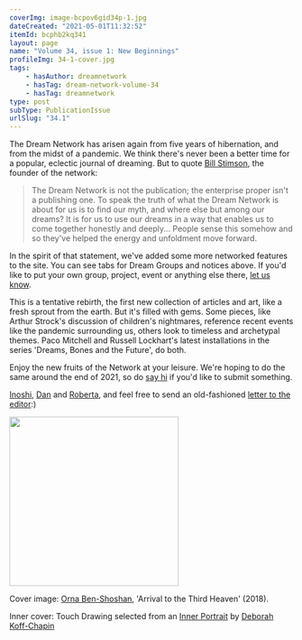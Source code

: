 ```yaml
---
coverImg: image-bcpov6gid34p-1.jpg
dateCreated: "2021-05-01T11:32:52"
itemId: bcphb2kq341
layout: page
name: "Volume 34, issue 1: New Beginnings"
profileImg: 34-1-cover.jpg
tags:
    - hasAuthor: dreamnetwork
    - hasTag: dream-network-volume-34
    - hasTag: dreamnetwork
type: post
subType: PublicationIssue
urlSlug: "34.1"
---
```


The Dream Network has arisen again from five years of hibernation, and from the midst of a pandemic. We think there's never been a better time for a popular, eclectic journal of dreaming. But to quote [Bill Stimson](../@billstimson), the founder of the network:

> The Dream Network is not the publication; the enterprise proper isn't a publishing one. To speak the truth of what the Dream Network is about for us is to find our myth, and where else but among our dreams? It is for us to use our dreams in a way that enables us to come together honestly and deeply... People sense this somehow and so they've helped the energy and unfoldment move forward.

In the spirit of that statement, we've added some more networked features to the site. You can see tabs for Dream Groups and notices above. If you'd like to put your own group, project, event or anything else there, <a href="mailto:hello@dreamnetworkjournal.com">let us know</a>.

This is a tentative rebirth, the first new collection of articles and art, like a fresh sprout from the earth. But it's filled with gems. Some pieces, like Arthur Strock's discussion of children's nightmares, reference recent events like the pandemic surrounding us, others look to timeless and archetypal themes. Paco Mitchell and Russell Lockhart's latest installations in the series 'Dreams, Bones and the Future', do both.

Enjoy the new fruits of the Network at your leisure. We're hoping to do the same around the end of 2021, so do <a href="mailto:hello@dreamnetworkjournal.com">say hi</a> if you'd like to submit something.

[Inoshi](../@inoshi), [Dan](../@dan) and [Roberta](../@robertaossana), and feel free to send an old-fashioned <a href="mailto:hello@dreamnetworkjournal.com">letter to the editor</a>:)

<img src="../images/arrival-to-the-third-heaven.jpg" width="300px" height="auto"/>

Cover image: [Orna Ben-Shoshan](../@ornabenshoshan), 'Arrival to the Third Heaven' (2018).

Inner cover: Touch Drawing selected from an [Inner Portrait](https://touchdrawing.com/gallery/innerportraits/) by [Deborah Koff-Chapin](../@deborahkoffchapin)
